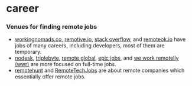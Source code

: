 # career

### Venues for finding remote jobs

* [workingnomads.co](https://www.workingnomads.co/jobs), [remotive.io](https://remotive.io/), [stack overflow](https://stackoverflow.com/jobs), and [remoteok.io](https://remoteok.io/) have jobs of many careers, including developers, most of them are temporary.
* [nodesk](https://nodesk.co/remote-jobs/), [triplebyte](https://triplebyte.com/), [remote global](https://remoteglobal.com/), [epic jobs](https://epicjobs.co/), and [we work remotelly (wwr)](https://weworkremotely.com/) are more focused on full-time jobs.
* [remotehunt](http://remotehunt.com/) and [RemoteTechJobs](https://www.remotetechjobs.com) are about remote companies which essentially offer remote jobs.
